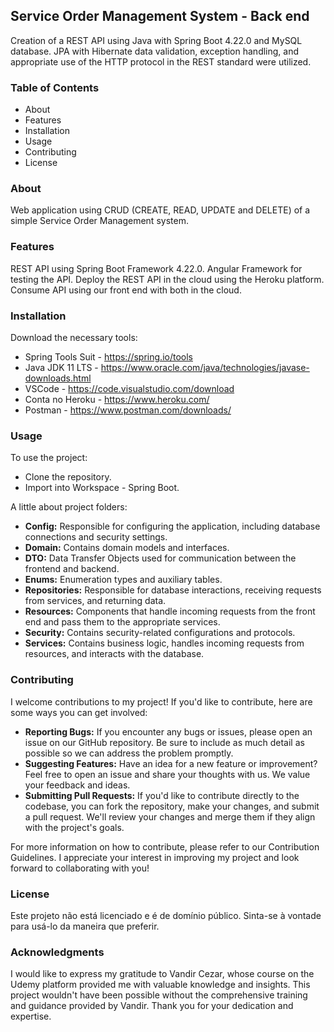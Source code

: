 ## Service Order Management System - Back end
Creation of a REST API using Java with Spring Boot 4.22.0 and MySQL database. JPA with Hibernate data validation, exception handling, and appropriate use of the HTTP protocol in the REST standard were utilized.

### Table of Contents
- About
- Features
- Installation
- Usage
- Contributing
- License
  
### About
Web application using CRUD (CREATE, READ, UPDATE and DELETE) of a simple Service Order Management system.

### Features
REST API using Spring Boot Framework 4.22.0.
Angular Framework for testing the API.
Deploy the REST API in the cloud using the Heroku platform.
Consume API using our front end with both in the cloud.

### Installation
Download the necessary tools:
- Spring Tools Suit - https://spring.io/tools
- Java JDK 11 LTS - https://www.oracle.com/java/technologies/javase-downloads.html
- VSCode - https://code.visualstudio.com/download
- Conta no Heroku - https://www.heroku.com/
- Postman - https://www.postman.com/downloads/ 

### Usage
To use the project:
- Clone the repository.
- Import into Workspace - Spring Boot.
  
A little about project folders:

- **Config:** Responsible for configuring the application, including database connections and security settings.
- **Domain:** Contains domain models and interfaces.
- **DTO:** Data Transfer Objects used for communication between the frontend and backend.
- **Enums:** Enumeration types and auxiliary tables.
- **Repositories:** Responsible for database interactions, receiving requests from services, and returning data.
- **Resources:** Components that handle incoming requests from the front end and pass them to the appropriate services.
- **Security:** Contains security-related configurations and protocols.
- **Services:** Contains business logic, handles incoming requests from resources, and interacts with the database.
  

### Contributing
I welcome contributions to my project! If you'd like to contribute, here are some ways you can get involved:

- **Reporting Bugs:** If you encounter any bugs or issues, please open an issue on our GitHub repository. Be sure to include as much detail as possible so we can address the problem promptly.
- **Suggesting Features:** Have an idea for a new feature or improvement? Feel free to open an issue and share your thoughts with us. We value your feedback and ideas.
- **Submitting Pull Requests:** If you'd like to contribute directly to the codebase, you can fork the repository, make your changes, and submit a pull request. We'll review your changes and merge them if they align with the project's goals.

For more information on how to contribute, please refer to our Contribution Guidelines.
I appreciate your interest in improving my project and look forward to collaborating with you!

### License
Este projeto não está licenciado e é de domínio público. Sinta-se à vontade para usá-lo da maneira que preferir.

### Acknowledgments
I would like to express my gratitude to Vandir Cezar, whose course on the Udemy platform provided me with valuable knowledge and insights. This project wouldn't have been possible without the comprehensive training and guidance provided by Vandir. Thank you for your dedication and expertise.

